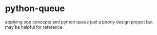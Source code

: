 # python-queue
applying oop concepts and python queue
just a poorly design project but may be helpful for reference
